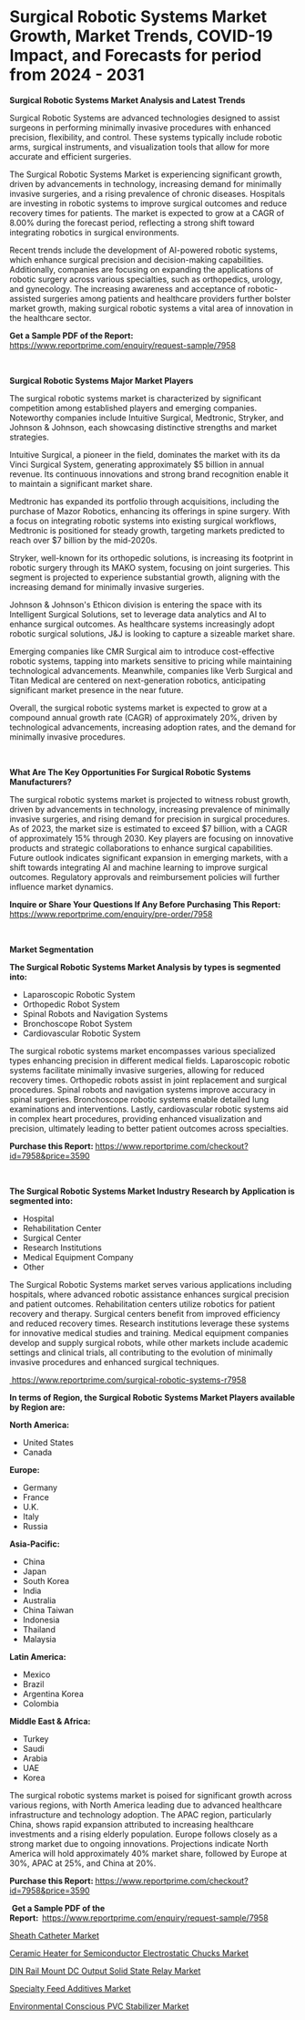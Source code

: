 <p><h1>Surgical Robotic Systems Market Growth, Market Trends, COVID-19 Impact, and Forecasts for period from 2024 - 2031</h1></p><p><strong>Surgical Robotic Systems Market Analysis and Latest Trends</strong></p>
<p><p>Surgical Robotic Systems are advanced technologies designed to assist surgeons in performing minimally invasive procedures with enhanced precision, flexibility, and control. These systems typically include robotic arms, surgical instruments, and visualization tools that allow for more accurate and efficient surgeries.</p><p>The Surgical Robotic Systems Market is experiencing significant growth, driven by advancements in technology, increasing demand for minimally invasive surgeries, and a rising prevalence of chronic diseases. Hospitals are investing in robotic systems to improve surgical outcomes and reduce recovery times for patients. The market is expected to grow at a CAGR of 8.00% during the forecast period, reflecting a strong shift toward integrating robotics in surgical environments. </p><p>Recent trends include the development of AI-powered robotic systems, which enhance surgical precision and decision-making capabilities. Additionally, companies are focusing on expanding the applications of robotic surgery across various specialties, such as orthopedics, urology, and gynecology. The increasing awareness and acceptance of robotic-assisted surgeries among patients and healthcare providers further bolster market growth, making surgical robotic systems a vital area of innovation in the healthcare sector.</p></p>
<p><strong>Get a Sample PDF of the Report:&nbsp;</strong> <a href="https://www.reportprime.com/enquiry/request-sample/7958">https://www.reportprime.com/enquiry/request-sample/7958</a></p>
<p>&nbsp;</p>
<p><strong>Surgical Robotic Systems Major Market Players</strong></p>
<p><p>The surgical robotic systems market is characterized by significant competition among established players and emerging companies. Noteworthy companies include Intuitive Surgical, Medtronic, Stryker, and Johnson & Johnson, each showcasing distinctive strengths and market strategies.</p><p>Intuitive Surgical, a pioneer in the field, dominates the market with its da Vinci Surgical System, generating approximately $5 billion in annual revenue. Its continuous innovations and strong brand recognition enable it to maintain a significant market share.</p><p>Medtronic has expanded its portfolio through acquisitions, including the purchase of Mazor Robotics, enhancing its offerings in spine surgery. With a focus on integrating robotic systems into existing surgical workflows, Medtronic is positioned for steady growth, targeting markets predicted to reach over $7 billion by the mid-2020s.</p><p>Stryker, well-known for its orthopedic solutions, is increasing its footprint in robotic surgery through its MAKO system, focusing on joint surgeries. This segment is projected to experience substantial growth, aligning with the increasing demand for minimally invasive surgeries.</p><p>Johnson & Johnson's Ethicon division is entering the space with its Intelligent Surgical Solutions, set to leverage data analytics and AI to enhance surgical outcomes. As healthcare systems increasingly adopt robotic surgical solutions, J&J is looking to capture a sizeable market share.</p><p>Emerging companies like CMR Surgical aim to introduce cost-effective robotic systems, tapping into markets sensitive to pricing while maintaining technological advancements. Meanwhile, companies like Verb Surgical and Titan Medical are centered on next-generation robotics, anticipating significant market presence in the near future.</p><p>Overall, the surgical robotic systems market is expected to grow at a compound annual growth rate (CAGR) of approximately 20%, driven by technological advancements, increasing adoption rates, and the demand for minimally invasive procedures.</p></p>
<p>&nbsp;</p>
<p><strong>What Are The Key Opportunities For Surgical Robotic Systems Manufacturers?</strong></p>
<p><p>The surgical robotic systems market is projected to witness robust growth, driven by advancements in technology, increasing prevalence of minimally invasive surgeries, and rising demand for precision in surgical procedures. As of 2023, the market size is estimated to exceed $7 billion, with a CAGR of approximately 15% through 2030. Key players are focusing on innovative products and strategic collaborations to enhance surgical capabilities. Future outlook indicates significant expansion in emerging markets, with a shift towards integrating AI and machine learning to improve surgical outcomes. Regulatory approvals and reimbursement policies will further influence market dynamics.</p></p>
<p><strong>Inquire or Share Your Questions If Any Before Purchasing This Report:</strong> <a href="https://www.reportprime.com/enquiry/pre-order/7958">https://www.reportprime.com/enquiry/pre-order/7958</a></p>
<p>&nbsp;</p>
<p><strong>Market Segmentation</strong></p>
<p><strong>The Surgical Robotic Systems Market Analysis by types is segmented into:</strong></p>
<p><ul><li>Laparoscopic Robotic System</li><li>Orthopedic Robot System</li><li>Spinal Robots and Navigation Systems</li><li>Bronchoscope Robot System</li><li>Cardiovascular Robotic System</li></ul></p>
<p><p>The surgical robotic systems market encompasses various specialized types enhancing precision in different medical fields. Laparoscopic robotic systems facilitate minimally invasive surgeries, allowing for reduced recovery times. Orthopedic robots assist in joint replacement and surgical procedures. Spinal robots and navigation systems improve accuracy in spinal surgeries. Bronchoscope robotic systems enable detailed lung examinations and interventions. Lastly, cardiovascular robotic systems aid in complex heart procedures, providing enhanced visualization and precision, ultimately leading to better patient outcomes across specialties.</p></p>
<p><strong>Purchase this Report:&nbsp;</strong><a href="https://www.reportprime.com/checkout?id=7958&price=3590">https://www.reportprime.com/checkout?id=7958&price=3590</a></p>
<p>&nbsp;</p>
<p><strong>The Surgical Robotic Systems Market Industry Research by Application is segmented into:</strong></p>
<p><ul><li>Hospital</li><li>Rehabilitation Center</li><li>Surgical Center</li><li>Research Institutions</li><li>Medical Equipment Company</li><li>Other</li></ul></p>
<p><p>The Surgical Robotic Systems market serves various applications including hospitals, where advanced robotic assistance enhances surgical precision and patient outcomes. Rehabilitation centers utilize robotics for patient recovery and therapy. Surgical centers benefit from improved efficiency and reduced recovery times. Research institutions leverage these systems for innovative medical studies and training. Medical equipment companies develop and supply surgical robots, while other markets include academic settings and clinical trials, all contributing to the evolution of minimally invasive procedures and enhanced surgical techniques.</p></p>
<p><a href="https://www.reportprime.com/surgical-robotic-systems-r7958">&nbsp;https://www.reportprime.com/surgical-robotic-systems-r7958</a></p>
<p><strong>In terms of Region, the Surgical Robotic Systems Market Players available by Region are:</strong></p>
<p>
    <p> <strong> North America: </strong>
        <ul>
            <li>United States</li>
            <li>Canada</li>
        </ul>
        </p> 
    <p> <strong> Europe: </strong>
        <ul>
            <li>Germany</li>
            <li>France</li>
            <li>U.K.</li>
            <li>Italy</li>
            <li>Russia</li>
        </ul>
        </p> 
    <p> <strong> Asia-Pacific: </strong>
        <ul>
            <li>China</li>
            <li>Japan</li>
            <li>South Korea</li>
            <li>India</li>
            <li>Australia</li>
            <li>China Taiwan</li>
            <li>Indonesia</li>
            <li>Thailand</li>
            <li>Malaysia</li>
        </ul>
        </p> 
    <p> <strong> Latin America: </strong>
        <ul>
            <li>Mexico</li>
            <li>Brazil</li>
            <li>Argentina Korea</li>
            <li>Colombia</li>
        </ul>
        </p> 
    <p> <strong> Middle East & Africa: </strong>
        <ul>
            <li>Turkey</li>
            <li>Saudi</li>
            <li>Arabia</li>
            <li>UAE</li>
            <li>Korea</li>
        </ul>
    </p>
    </p>
<p><p>The surgical robotic systems market is poised for significant growth across various regions, with North America leading due to advanced healthcare infrastructure and technology adoption. The APAC region, particularly China, shows rapid expansion attributed to increasing healthcare investments and a rising elderly population. Europe follows closely as a strong market due to ongoing innovations. Projections indicate North America will hold approximately 40% market share, followed by Europe at 30%, APAC at 25%, and China at 20%.</p></p>
<p><strong>Purchase this Report: </strong><a href="https://www.reportprime.com/checkout?id=7958&price=3590">https://www.reportprime.com/checkout?id=7958&price=3590</a></p>
<p>&nbsp;<strong>Get a Sample PDF of the Report:&nbsp;&nbsp;</strong><a href="https://www.reportprime.com/enquiry/request-sample/7958">https://www.reportprime.com/enquiry/request-sample/7958</a></p>
<p><strong></strong></p>
<p><p><a href="https://github.com/NorbertYates/Market-Research-Report-List-7/blob/main/sheath-catheter-market.md">Sheath Catheter Market</a></p><p><a href="https://medium.com/@albertohickle/why-should-you-invest-in-ceramic-heater-for-semiconductor-electrostatic-chucks-070cb95d8b91">Ceramic Heater for Semiconductor Electrostatic Chucks Market</a></p><p><a href="https://medium.com/@albertohickle/global-din-rail-mount-dc-output-solid-state-relay-industry-types-applications-market-players-b9025dd63927">DIN Rail Mount DC Output Solid State Relay Market</a></p><p><a href="https://www.linkedin.com/pulse/what-growth-opportunities-challenges-specialty-feed-additives-lfjqe?trackingId=AA0Vxm0dThC9EwVJ23m6Zw%3D%3D">Specialty Feed Additives Market</a></p><p><a href="https://issuu.com/reportprime-2/docs/environmental-conscious-pvc-stabili_79eb3847a18834">Environmental Conscious PVC Stabilizer Market</a></p></p>
